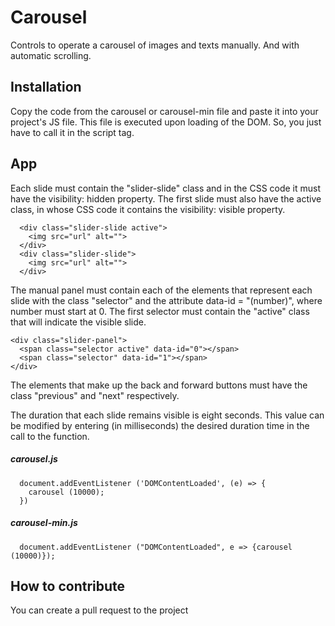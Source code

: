 # Carousel
Controls to operate a carousel of images and texts manually. And with automatic scrolling.

## Installation
Copy the code from the carousel or carousel-min file and paste it into your project's JS file.
This file is executed upon loading of the DOM. So, you just have to call it in the script tag.

  <script src = "name_archive.js"> </script>

## App
Each slide must contain the "slider-slide" class and in the CSS code it must have the visibility: hidden property.
The first slide must also have the active class, in whose CSS code it contains the visibility: visible property.
~~~
  <div class="slider-slide active">
    <img src="url" alt="">
  </div>
  <div class="slider-slide">
    <img src="url" alt="">
  </div>
~~~
The manual panel must contain each of the elements that represent each slide with the class "selector" and the attribute data-id = "(number)", where number must start at 0.
The first selector must contain the "active" class that will indicate the visible slide.

~~~
<div class="slider-panel">
  <span class="selector active" data-id="0"></span>
  <span class="selector" data-id="1"></span>
</div>
~~~

The elements that make up the back and forward buttons must have the class "previous" and "next" respectively.

The duration that each slide remains visible is eight seconds. This value can be modified by entering (in milliseconds) the desired duration time in the call to the function.

##### carousel.js
~~~
  document.addEventListener ('DOMContentLoaded', (e) => {
    carousel (10000);
  })
~~~
##### carousel-min.js
~~~
  document.addEventListener ("DOMContentLoaded", e => {carousel (10000)});
~~~
## How to contribute
You can create a pull request to the project
